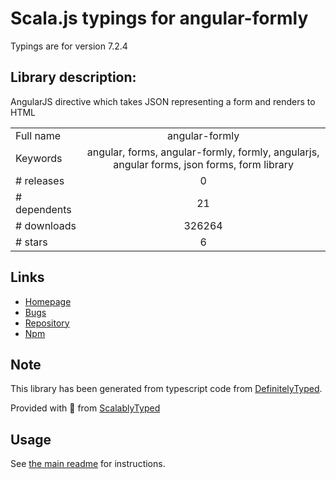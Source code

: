 
# Scala.js typings for angular-formly

Typings are for version 7.2.4

## Library description:
AngularJS directive which takes JSON representing a form and renders to HTML

|                    |                 |
| ------------------ | :-------------: |
| Full name          | angular-formly |
| Keywords           | angular, forms, angular-formly, formly, angularjs, angular forms, json forms, form library |
| # releases         | 0 |
| # dependents       | 21 |
| # downloads        | 326264 |
| # stars            | 6 |

## Links
- [Homepage](http://formly-js.github.io/angular-formly/)
- [Bugs](https://github.com/formly-js/angular-formly/issues)
- [Repository](https://github.com/formly-js/angular-formly)
- [Npm](https://www.npmjs.com/package/angular-formly)
    


## Note
This library has been generated from typescript code from [DefinitelyTyped](https://definitelytyped.org).

Provided with :purple_heart: from [ScalablyTyped](https://github.com/oyvindberg/ScalablyTyped)

## Usage
See [the main readme](../../readme.md) for instructions.


